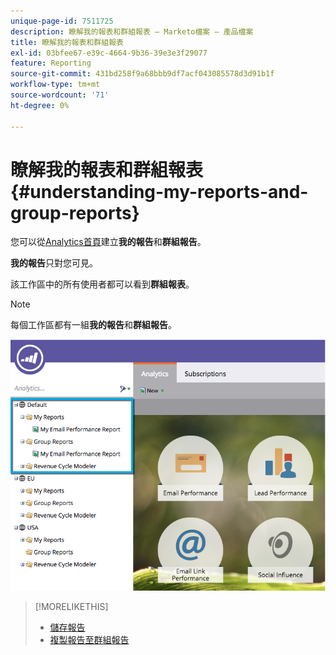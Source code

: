 ```yaml
---
unique-page-id: 7511725
description: 瞭解我的報表和群組報表 — Marketo檔案 — 產品檔案
title: 瞭解我的報表和群組報表
exl-id: 03bfee67-e39c-4664-9b36-39e3e3f29077
feature: Reporting
source-git-commit: 431bd258f9a68bbb9df7acf043085578d3d91b1f
workflow-type: tm+mt
source-wordcount: '71'
ht-degree: 0%

---
```


# 瞭解我的報表和群組報表 {#understanding-my-reports-and-group-reports}

您可以從[Analytics首頁](/help/marketo/product-docs/reporting/basic-reporting/creating-reports/navigating-the-analytics-home-page.md)建立&#x200B;**我的報告**&#x200B;和&#x200B;**群組報告**。

**我的報告**&#x200B;只對您可見。

該工作區中的所有使用者都可以看到&#x200B;**群組報表**。

>[!NOTE]
>
>每個工作區都有一組&#x200B;**我的報告**&#x200B;和&#x200B;**群組報告**。

![](assets/image2015-4-21-14-3a41-3a22.png)

>[!MORELIKETHIS]
>
>* [儲存報告](/help/marketo/product-docs/reporting/basic-reporting/creating-reports/save-a-report.md)
>* [複製報告至群組報告](/help/marketo/product-docs/reporting/basic-reporting/report-activity/clone-a-report-to-group-reports.md)
